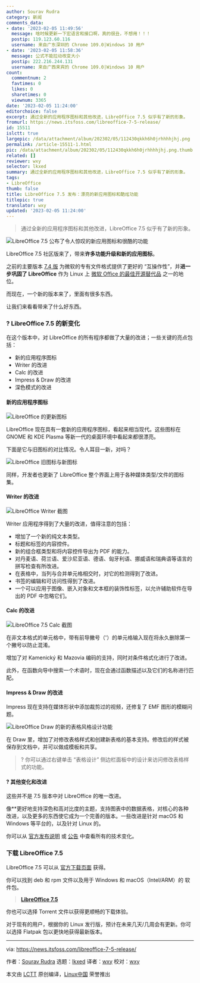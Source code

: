```yaml
---
author: Sourav Rudra
category: 新闻
comments_data:
- date: '2023-02-05 11:49:56'
  message: 啥时候更新一下宏语言和接口啊，真的很丑，不想用！！！
  postip: 119.123.60.116
  username: 来自广东深圳的 Chrome 109.0|Windows 10 用户
- date: '2023-02-05 11:58:36'
  message: 公式不能拉动改变大小
  postip: 222.216.244.131
  username: 来自广西来宾的 Chrome 109.0|Windows 10 用户
count:
  commentnum: 2
  favtimes: 0
  likes: 0
  sharetimes: 0
  viewnum: 3365
date: '2023-02-05 11:24:00'
editorchoice: false
excerpt: 通过全新的应用程序图标和其他改进，LibreOffice 7.5 似乎有了新的形象。
fromurl: https://news.itsfoss.com/libreoffice-7-5-release/
id: 15511
islctt: true
largepic: /data/attachment/album/202302/05/112430qkkh6h0jrhhhhjhj.png
permalink: /article-15511-1.html
pic: /data/attachment/album/202302/05/112430qkkh6h0jrhhhhjhj.png.thumb.jpg
related: []
reviewer: wxy
selector: lkxed
summary: 通过全新的应用程序图标和其他改进，LibreOffice 7.5 似乎有了新的形象。
tags:
- LibreOffice
thumb: false
title: LibreOffice 7.5 发布：漂亮的新应用图标和酷炫功能
titlepic: true
translator: wxy
updated: '2023-02-05 11:24:00'
---
```



> 
> 通过全新的应用程序图标和其他改进，LibreOffice 7.5 似乎有了新的形象。
> 
> 
> 


![LibreOffice 7.5 公布了令人惊叹的新应用图标和很酷的功能](/data/attachment/album/202302/05/112430qkkh6h0jrhhhhjhj.png)


LibreOffice 7.5 社区版来了，带来**许多功能升级和新的应用图标**。


之前的主要版本 [7.4 版](https://news.itsfoss.com/libreoffice-7-4-release/) 为微软的专有文件格式提供了更好的 “互操作性”，并**进一步巩固了 LibreOffice** 作为 Linux 上 [微软 Office 的最佳开源替代品](https://itsfoss.com/best-free-open-source-alternatives-microsoft-office/) 之一的地位。


而现在，一个新的版本来了，里面有很多东西。


让我们来看看带来了什么好东西。


### ? LibreOffice 7.5 的新变化






在这个版本中，对 LibreOffice 的所有程序都做了大量的改进；一些关键的亮点包括：


* 新的应用程序图标
* Writer 的改进
* Calc 的改进
* Impress & Draw 的改进
* 深色模式的改进


#### 新的应用程序图标


![LibreOffice 的更新图标](/data/attachment/album/202302/05/112432v64ntqt56mnhy5qx.png)


LibreOffice 现在具有一套新的应用程序图标，看起来相当现代。这些图标在 GNOME 和 KDE Plasma 等新一代的桌面环境中看起来都很漂亮。


下面是它与旧图标的对比情况。令人耳目一新，对吗？


![LibreOffice 旧图标与新图标](/data/attachment/album/202302/05/112432xx81vgzjf50vivx8.jpg)


同样，开发者也更新了 LibreOffice 整个界面上用于各种媒体类型/文件的图标集。


#### Writer 的改进


![LibreOffice Writer 截图](/data/attachment/album/202302/05/112433z71uy6kf9700b3y0.png)


Writer 应用程序得到了大量的改进，值得注意的包括：


* 增加了一个新的纯文本类型。
* 标题和标签的内容控件。
* 新的组合框类型和将内容控件导出为 PDF 的能力。
* 对丹麦语、荷兰语、爱沙尼亚语、德语、匈牙利语、挪威语和瑞典语等语言的拼写检查有所改进。
* 在表格中，当列与合并单元格相交时，对它的检测得到了改进。
* 书签的编辑和可访问性得到了改进。
* 一个可以应用于图像、嵌入对象和文本框的装饰性标签，以允许辅助软件在导出的 PDF 中忽略它们。


#### Calc 的改进


![LibreOffice 7.5 Calc 截图](/data/attachment/album/202302/05/112433exp01pkklex9pyk1.png)


在非文本格式的单元格中，带有前导撇号（'）的单元格输入现在将永久删除第一个撇号以防止混淆。


增加了对 Kamenický 和 Mazovia 编码的支持，同时对条件格式化进行了改进。


此外，在函数向导中搜索一个术语时，现在会通过函数描述以及它们的名称进行匹配。


#### Impress & Draw 的改进


Impress 现在支持在媒体形状中添加裁剪过的视频，还修复了 EMF 图形的模糊问题。


![LibreOffice Draw 的新的表格风格设计功能](/data/attachment/album/202302/05/112435kpikdmipubbidhbi.png)


在 Draw 里，增加了对修改表格样式和创建新表格的基本支持。修改后的样式被保存到文档中，并可以做成模板和共享。



> 
> ?️ 你可以通过右键单击 “表格设计” 侧边栏面板中的设计来访问修改表格样式的功能。
> 
> 
> 


#### ?️ 其他变化和改进


这些并不是 7.5 版本中对 LibreOffice 的唯一改进。


像\*\*更好地支持深色和高对比度的主题，支持图表中的数据表格，对核心的各种改进，以及更多的东西使它成为一个完善的版本。一些改进是针对 macOS 和 Windows 等平台的，以及针对 Linux 的。


你可以从 [官方发布说明](https://wiki.documentfoundation.org/ReleaseNotes/7.5) 或 [公告](https://blog.documentfoundation.org/blog/2023/02/02/tdf-announces-libreoffice-75-community/) 中查看所有的技术变化。


### 下载 LibreOffice 7.5


LibreOffice 7.5 可以从 [官方下载页面](https://www.libreoffice.org/download/download-libreoffice/) 获得。


你可以找到 deb 和 rpm 文件以及用于 Windows 和 macOS（Intel/ARM）的 软件包。



> 
> **[LibreOffice 7.5](https://www.libreoffice.org/download/download-libreoffice/)**
> 
> 
> 


你也可以选择 Torrent 文件以获得更顺畅的下载体验。


对于现有的用户，根据你的 Linux 发行版，预计在未来几天/几周会有更新。你可以选择 Flatpak 包以更快地获得最新版本。




---


via: <https://news.itsfoss.com/libreoffice-7-5-release/>


作者：[Sourav Rudra](https://news.itsfoss.com/author/sourav/) 选题：[lkxed](https://github.com/lkxed) 译者：[wxy](https://github.com/wxy) 校对：[wxy](https://github.com/wxy)


本文由 [LCTT](https://github.com/LCTT/TranslateProject) 原创编译，[Linux中国](https://linux.cn/) 荣誉推出